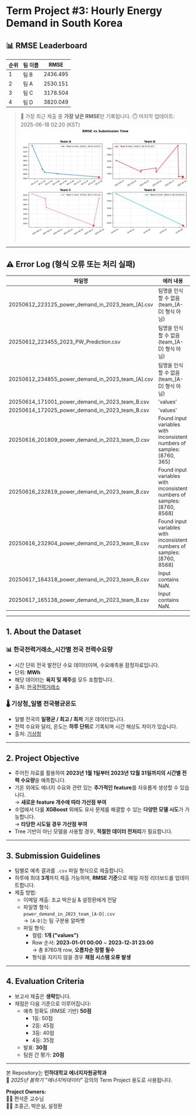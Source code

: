 # Term Project #3: Hourly Energy Demand in South Korea
## 📊 RMSE Leaderboard

| 순위 | 팀 이름 |   RMSE   |
|------|--------|----------|
| 1    | 팀 B    | 2436.495 |
| 2    | 팀 A    | 2530.151 |
| 3    | 팀 C    | 3178.504 |
| 4    | 팀 D    | 3820.049 |

> 🔁 가장 최근 제출 중 **가장 낮은 RMSE**만 기록됩니다.
> ⏱️ 마지막 업데이트: 2025-06-18 02:20 (KST)
![RMSE Submission Graph](rmse_submission.png)

---

## ⚠️ Error Log (형식 오류 또는 처리 실패)
| 파일명 | 에러 내용 |
|--------|------------|
| 20250612_223125_power_demand_in_2023_team_[A].csv | 팀명을 인식할 수 없음 (team_[A-D] 형식 아님) |
| 20250612_223455_2023_PW_Prediction.csv | 팀명을 인식할 수 없음 (team_[A-D] 형식 아님) |
| 20250612_234855_power_demand_in_2023_team_[A].csv | 팀명을 인식할 수 없음 (team_[A-D] 형식 아님) |
| 20250614_171001_power_demand_in_2023_team_B.csv | 'values' |
| 20250614_172025_power_demand_in_2023_team_B.csv | 'values' |
| 20250616_201809_power_demand_in_2023_team_D.csv | Found input variables with inconsistent numbers of samples: [8760, 365] |
| 20250616_232819_power_demand_in_2023_team_B.csv | Found input variables with inconsistent numbers of samples: [8760, 8568] |
| 20250616_232904_power_demand_in_2023_team_B.csv | Found input variables with inconsistent numbers of samples: [8760, 8568] |
| 20250617_164318_power_demand_in_2023_team_B.csv | Input contains NaN. |
| 20250617_165138_power_demand_in_2023_team_B.csv | Input contains NaN. |

---

## 1. About the Dataset

### 📊 한국전력거래소_시간별 전국 전력수요량
- 시간 단위 전국 발전단 수요 데이터이며, 수요예측용 잠정자료입니다.  
- 단위: **MWh**  
- 해당 데이터는 **육지 및 제주**를 모두 포함합니다.  
- 출처: [한국전력거래소](https://www.data.go.kr/data/15065266/fileData.do#layer_data_infomation)

### 🌡️ 기상청_일별 전국평균온도
- 일별 전국의 **일평균 / 최고 / 최저** 기온 데이터입니다.  
- 전력 수요와 달리, 온도는 **하루 단위**로 기록되며 시간 해상도 차이가 있습니다.  
- 출처: [기상청](https://data.kma.go.kr/stcs/grnd/grndTaList.do)

---

## 2. Project Objective

- 주어진 자료를 활용하여 **2023년 1월 1일부터 2023년 12월 31일까지의 시간별 전력 수요량**을 예측합니다.
- 기온 외에도 에너지 수요와 관련 있는 **추가적인 feature**를 자유롭게 생성할 수 있습니다.  
  → **새로운 feature 개수에 따라 가산점 부여**
- 수업에서 다룰 **XGBoost** 외에도 유사 문제를 해결할 수 있는 **다양한 모델 시도**가 가능합니다.  
  → **타당한 시도일 경우 가산점 부여**
- Tree 기반이 아닌 모델을 사용할 경우, **적절한 데이터 전처리**가 필요합니다.

---

## 3. Submission Guidelines

- 팀별로 예측 결과를 `.csv` 파일 형식으로 제출합니다.  
- 하루에 최대 **3개**까지 제출 가능하며, **RMSE 기준**으로 매일 자정 리더보드를 업데이트합니다.
- 제출 방법:
  - 이메일 제출: 조교 박은실 & 설정환에게 전달
  - 파일명 형식:  
    `power_demand_in_2023_team_[A-D].csv`  
    → `[A-D]`는 팀 구분용 알파벳
  - 파일 형식:
    - 컬럼: **1개 ("values")**
    - Row 순서: **2023-01-01 00:00** ~ **2023-12-31 23:00**  
      → 총 8760개 row, **오름차순 정렬 필수**
    - 형식을 지키지 않을 경우 **채점 시스템 오류 발생**

---

## 4. Evaluation Criteria

- 보고서 제출은 **생략**합니다.
- 채점은 다음 기준으로 이루어집니다:
  - 예측 정확도 (RMSE 기반) **50점**  
    - 1등: 50점  
    - 2등: 45점  
    - 3등: 40점  
    - 4등: 35점
  - 발표: **30점**
  - 팀원 간 평가: **20점**

---

본 Repository는 **인하대학교 에너지자원공학과**  
📘 *2025년 봄학기 "에너지빅데이터"* 강의의 Term Project 용도로 사용됩니다.

**Project Owners:**  
👨‍🏫 편석준 교수님  
👨‍💻 조홍근, 박은실, 설정환







